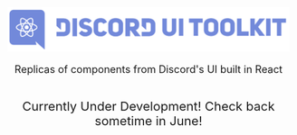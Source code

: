 <p align="center">
  <img src="https://raw.githubusercontent.com/DavidShefcik/discord-ui-toolkit/master/icon.png" width="500" />
</p>
<p align="center" style="font-size: 18px;">Replicas of components from Discord's UI built in React</p>
<p align="center" style="font-size: 22px; padding-top: 20px;">Currently Under Development! Check back sometime in June!</p>